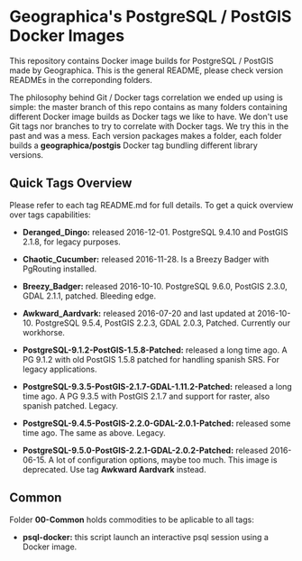 # Geographica's PostgreSQL / PostGIS Docker Images

This repository contains Docker image builds for PostgreSQL / PostGIS made by Geographica. This is the general README, please check version READMEs in the correponding folders.

The philosophy behind Git / Docker tags correlation we ended up using is simple: the master branch of this repo contains as many folders containing different Docker image builds as Docker tags we like to have. We don't use Git tags nor branches to try to correlate with Docker tags. We try this in the past and was a mess. Each version packages makes a folder, each folder builds a __geographica/postgis__ Docker tag bundling different library versions.


## Quick Tags Overview

Please refer to each tag README.md for full details. To get a quick overview over tags capabilities:

- __Deranged_Dingo:__ released 2016-12-01. PostgreSQL 9.4.10 and PostGIS 2.1.8, for legacy purposes.

- __Chaotic_Cucumber:__ released 2016-11-28. Is a Breezy Badger with PgRouting installed.

- __Breezy_Badger:__ released 2016-10-10. PostgreSQL 9.6.0, PostGIS 2.3.0, GDAL 2.1.1, patched. Bleeding edge.

- __Awkward_Aardvark:__ released 2016-07-20 and last updated at 2016-10-10. PostgreSQL 9.5.4, PostGIS 2.2.3, GDAL 2.0.3, Patched. Currently our workhorse.

- __PostgreSQL-9.1.2-PostGIS-1.5.8-Patched:__ released a long time ago. A PG 9.1.2 with old PostGIS 1.5.8 patched for handling spanish SRS. For legacy applications.

- __PostgreSQL-9.3.5-PostGIS-2.1.7-GDAL-1.11.2-Patched:__ released a long time ago. A PG 9.3.5 with PostGIS 2.1.7 and support for raster, also spanish patched. Legacy.

- __PostgreSQL-9.4.5-PostGIS-2.2.0-GDAL-2.0.1-Patched:__ released some time ago. The same as above. Legacy.

- __PostgreSQL-9.5.0-PostGIS-2.2.1-GDAL-2.0.2-Patched:__ released 2016-06-15. A lot of configuration options, maybe too much. This image is deprecated. Use tag __Awkward Aardvark__ instead.


## Common

Folder __00-Common__ holds commodities to be aplicable to all tags:

- __psql-docker:__ this script launch an interactive psql session using a Docker image.
